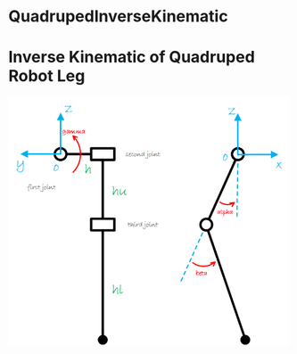 # QuadrupedInverseKinematic
Inverse Kinematic of Quadruped Robot Leg
====
![images](https://github.com/Technician13/QuadrupedInverseKinematic/raw/master/images/QuadrupedParameters.png?raw=true)


